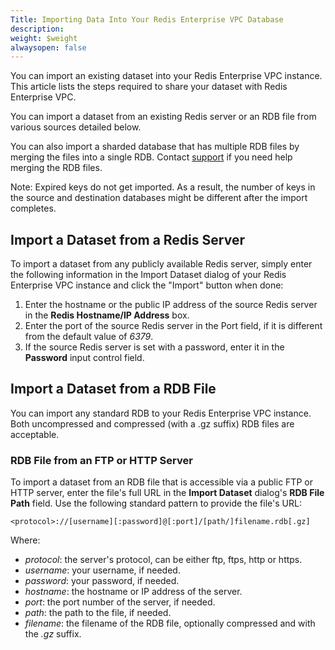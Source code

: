 ```yaml
---
Title: Importing Data Into Your Redis Enterprise VPC Database
description: 
weight: $weight
alwaysopen: false
---
```

You can import an existing dataset into your Redis Enterprise VPC
instance. This article lists the steps required to share your dataset
with Redis Enterprise VPC.

You can import a dataset from an existing Redis server or an RDB file
from various sources detailed below.

You can also import a sharded database that has multiple RDB files by
merging the files into a single RDB. Contact
[support](https://redislabs.com/support) if you need help merging the
RDB files.

Note: Expired keys do not get imported. As a result, the number of keys
in the source and destination databases might be different after the
import completes.

## Import a Dataset from a Redis Server

To import a dataset from any publicly available Redis server, simply
enter the following information in the Import Dataset dialog of your
Redis Enterprise VPC instance and click the "Import" button when done:

1.  Enter the hostname or the public IP address of the source Redis
    server in the **Redis Hostname/IP Address** box.
2.  Enter the port of the source Redis server in the Port field, if it
    is different from the default value of *6379*.
3.  If the source Redis server is set with a password, enter it in the
    **Password** input control field.

## Import a Dataset from a RDB File

You can import any standard RDB to your Redis Enterprise VPC instance.
Both uncompressed and compressed (with a .gz suffix) RDB files are
acceptable.

### RDB File from an FTP or HTTP Server

To import a dataset from an RDB file that is accessible via a public FTP
or HTTP server, enter the file's full URL in the **Import Dataset**
dialog's **RDB File Path** field. Use the following standard pattern to
provide the file's URL:

`<protocol>://[username][:password]@[:port]/[path/]filename.rdb[.gz]`

Where:

-   *protocol*: the server's protocol, can be either ftp, ftps, http or
    https.
-   *username*: your username, if needed.
-   *password*: your password, if needed.
-   *hostname*: the hostname or IP address of the server.
-   *port*: the port number of the server, if needed.
-   *path*: the path to the file, if needed.
-   *filename*: the filename of the RDB file, optionally compressed and
    with the *.gz* suffix.
